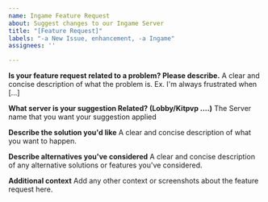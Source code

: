 ```yaml
---
name: Ingame Feature Request
about: Suggest changes to our Ingame Server
title: "[Feature Request]"
labels: "-a New Issue, enhancement, -a Ingame"
assignees: ''

---
```


**Is your feature request related to a problem? Please describe.**
A clear and concise description of what the problem is. Ex. I'm always frustrated when [...]

**What server is your suggestion Related? (Lobby/Kitpvp ....)**
The Server name that you want your suggestion applied

**Describe the solution you'd like**
A clear and concise description of what you want to happen.

**Describe alternatives you've considered**
A clear and concise description of any alternative solutions or features you've considered.

**Additional context**
Add any other context or screenshots about the feature request here.
